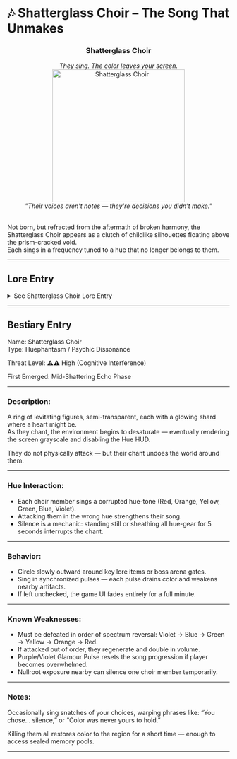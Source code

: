 
# 🎶 Shatterglass Choir – The Song That Unmakes

<div align="center">
  <h3>Shatterglass Choir</h3>
  <i>They sing. The color leaves your screen.</i><br>
  <img src="../../assets/monsters/shatterglass-choir.png" alt="Shatterglass Choir" width="300"><br>
  <i>"Their voices aren't notes — they're decisions you didn’t make."</i><br><br>
</div>

<!--
"It was once a harmony. Now it's a lesson in silence."

A drifting chorus of broken-hue figures — childlike, 
luminescent silhouettes whose song isn't heard, but seen.  
Each voice steals a color from the world, slowly reducing it to gray.
-->

Not born, but refracted from the aftermath of broken harmony, 
the Shatterglass Choir appears as a clutch of childlike silhouettes floating above the prism-cracked void.  
Each sings in a frequency tuned to a hue that no longer belongs to them.

---

## Lore Entry

<details><summary>See Shatterglass Choir Lore Entry</summary>

### Lore Entry: Torn page from “Echoes of a Prism Lost” by the Bistre Archivist

> "They weren’t always like this. 
> Once, they were singers of balance — prism children born to echo each hue as it rose."

> "But when the Core fractured, their voices were scattered. 
> Now they harmonize nothing — only absence."

> "The closer you get, the harder it is to hear yourself think. 
> They hum in broken ROYGBV — and if you answer out of order, 
> they don’t stop singing. They erase."

> "Only by silencing them in reverse — from red to violet, into gray — can their song be unsung."

<!--
### Lore Entry: Memory echo from a broken monolith, encoded in light.
> "They used to sing light into form. A gift. A foundation."  
> "Then the Prism cracked, and their harmonies became wounds."  
> "Each voice a memory — each harmony a removal."  
> "I watched them sing away blue… and my name with it."
-->

</details>

---

## Bestiary Entry
Name: Shatterglass Choir  
Type: Huephantasm / Psychic Dissonance  
<!-- Type: Hue-Wraith Collective / Environmental Dissonance  -->
Threat Level: ⚠️⚠️ High (Cognitive Interference)  
<!-- Threat Level: ⚠️ Moderate (Escalates by number present)  -->
First Emerged: Mid-Shattering Echo Phase  

---

### Description:  
A ring of levitating figures, semi-transparent, each with a glowing shard where a heart might be.  
As they chant, the environment begins to desaturate 
— eventually rendering the screen grayscale and disabling the Hue HUD.

They do not physically attack — but their chant undoes the world around them.

<!--
### Description:
Floating, translucent children with color-fractured outlines.  
They drift in small flocks and hum a nonverbal chord that literally pulls color out of the screen 
— as each sings, a hue fades from the player’s UI, effects, and world detail.
-->

---

### Hue Interaction:
- Each choir member sings a corrupted hue-tone (Red, Orange, Yellow, Green, Blue, Violet).
- Attacking them in the wrong hue strengthens their song.
- Silence is a mechanic: standing still or sheathing all hue-gear for 5 seconds interrupts the chant.

<!--
- Each individual Choir Wraith is tied to a specific hue (e.g., Red, Green, etc.).
- Must be silenced in the correct reverse color order (V→I→B→G→Y→O→R) to avoid full desaturation.
-->

---

### Behavior:
- Circle slowly outward around key lore items or boss arena gates.
- Sing in synchronized pulses — each pulse drains color and weakens nearby artifacts.
- If left unchecked, the game UI fades entirely for a full minute.

<!--
### Behavior:
- Passive at first, humming slowly. Their presence dims saturation gradually.
- When provoked, enter dissonant state — pulsing light-sound waves that debuff hue abilities.
- Reacts strongly to sound-based or emotion-tuned spells.
-->

---

### Known Weaknesses:
- Must be defeated in order of spectrum reversal: Violet → Blue → Green → Yellow → Orange → Red.
- If attacked out of order, they regenerate and double in volume.
- Purple/Violet Glamour Pulse resets the song progression if player becomes overwhelmed.
- Nullroot exposure nearby can silence one choir member temporarily.

<!--
### Known Weaknesses:
- Yellow and Violet hues disrupt their harmony most effectively.
- AoE silence spells prevent further color loss.
- Holding or activating lore items (especially music-based or mnemonic tools) stuns them briefly.
-->

---

### Notes:  
Occasionally sing snatches of your choices, warping phrases like: 
“You chose… silence,” or “Color was never yours to hold.”

Killing them all restores color to the region for a short time 
— enough to access sealed memory pools.

<!--
### Notes:
Letting them complete a full song causes the player’s screen to go fully grayscale 
until a memory puzzle is solved or choir is dispersed.

Choirs always reform near major choice events or reflection gates.
-->

---

